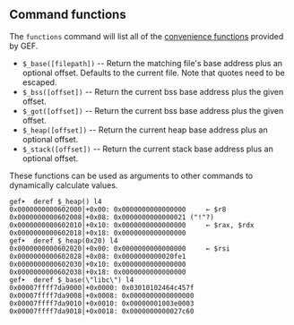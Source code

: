 ## Command functions ##

The `functions` command will list all of
the [convenience functions](https://sourceware.org/gdb/onlinedocs/gdb/Convenience-Funs.html)
provided by GEF.

- `$_base([filepath])`    -- Return the matching file's base address plus an
  optional offset. Defaults to the current file. Note that quotes need to be
  escaped.
- `$_bss([offset])`       -- Return the current bss base address plus the given
  offset.
- `$_got([offset])`       -- Return the current bss base address plus the given
  offset.
- `$_heap([offset])`      -- Return the current heap base address plus an
  optional offset.
- `$_stack([offset])`     -- Return the current stack base address plus an
  optional offset.

These functions can be used as arguments to other commands to dynamically
calculate values.

```
gef➤  deref $_heap() l4
0x0000000000602000│+0x00: 0x0000000000000000	 ← $r8
0x0000000000602008│+0x08: 0x0000000000000021 ("!"?)
0x0000000000602010│+0x10: 0x0000000000000000	 ← $rax, $rdx
0x0000000000602018│+0x18: 0x0000000000000000
gef➤  deref $_heap(0x20) l4
0x0000000000602020│+0x00: 0x0000000000000000	 ← $rsi
0x0000000000602028│+0x08: 0x0000000000020fe1
0x0000000000602030│+0x10: 0x0000000000000000
0x0000000000602038│+0x18: 0x0000000000000000
gef➤  deref $_base(\"libc\") l4
0x00007ffff7da9000│+0x0000: 0x03010102464c457f
0x00007ffff7da9008│+0x0008: 0x0000000000000000
0x00007ffff7da9010│+0x0010: 0x00000001003e0003
0x00007ffff7da9018│+0x0018: 0x0000000000027c60
```
